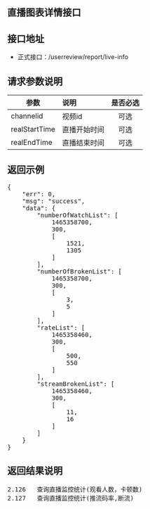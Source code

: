 直播图表详情接口
----------

接口地址
----------
  * 正式接口：/userreview/report/live-info

请求参数说明
----------
|  参数         |说明          |是否必选|
| ------------- |:-------------|:-----:|
| channelid      | 视频id |可选    |
| realStartTime | 直播开始时间|可选    |
| realEndTime   | 直播结束时间 |可选    |
返回示例
----------
<pre>
{
    "err": 0,
    "msg": "success",
    "data": {
        "numberOfWatchList": [
            1465358700,
            300,
            [
                1521,
                1305
            ]
        ],
        "numberOfBrokenList": [
            1465358700,
            300,
            [
                3,
                5
            ]
        ],
        "rateList": [
            1465358460,
            300,
            [
                500,
                550
            ]
        ],
        "streamBrokenList": [
            1465358460,
            300,
            [
                11,
                16
            ]
        ]
    }
}
</pre>

返回结果说明
----------
<pre>
2.126	查询直播监控统计(观看人数，卡顿数)
2.127	查询直播监控统计(推流码率,断流)
</pre>